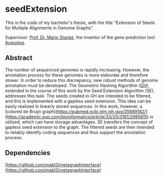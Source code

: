 # seedExtension
This is the code of my bachelor's thesis, with the title "Extension of Seeds for Multiple Alignments in Genome Graphs".


Supervisor: [Prof. Dr. Mario Stanke](https://math-inf.uni-greifswald.de/en/department/about-us/employees/prof-dr-mario-stanke-english/), the inventor of the gene prediction tool [Augustus](http://bioinf.uni-greifswald.de/augustus/).

## Abstract
The number of sequenced genomes is rapidly increasing. However, the annotation process for these genomes is more elaborate and therefore slower. In order to reduce this discrepancy, new robust methods of genome annotation must be developed. The Geometric Hashing Algorithm ([GH](https://pubmed.ncbi.nlm.nih.gov/35689182/)), extended in the course of this work by the Seed Extension Algorithm (SE), addresses this task. The seeds created in GH are intended to be filtered, and this is implemented with a gapless seed extension. This idea can be easily realized in linearly stored sequences. In this work, however, a [colored de Bruijn graph](https://pubmed.ncbi.nlm.nih.gov/35689182/](https://academic.oup.com/bioinformatics/article/33/20/3181/2995815) is utilized, which can have storage advantages. SE transfers the concept of gapless seed extension to the graph. The filtered seeds are then intended to reliably identify coding sequences and thus support the annotation process.

## Dependencies
[https://github.com/mabl3/metagraphInterface](https://github.com/mabl3/metagraphInterface)
